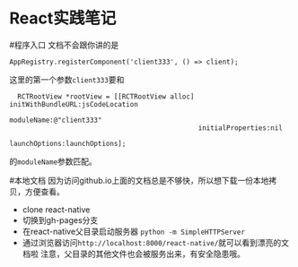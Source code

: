 React实践笔记
=====
#程序入口
文档不会跟你讲的是
```
AppRegistry.registerComponent('client333', () => client);
```
这里的第一个参数`client333`要和
```
  RCTRootView *rootView = [[RCTRootView alloc] initWithBundleURL:jsCodeLocation
                                                      moduleName:@"client333"
                                               initialProperties:nil
                                                   launchOptions:launchOptions];
```
的`moduleName`参数匹配。

#本地文档
因为访问github.io上面的文档总是不够快，所以想下载一份本地拷贝，方便查看。
* clone react-native
* 切换到gh-pages分支
* 在react-native父目录启动服务器 `python -m SimpleHTTPServer`
* 通过浏览器访问`http://localhost:8000/react-native/`就可以看到漂亮的文档啦
注意，父目录的其他文件也会被服务出来，有安全隐患哦。
